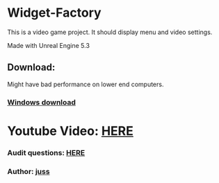 # Widget-Factory

This is a video game project. It should display menu and video settings.        

Made with Unreal Engine 5.3 

## Download:

Might have bad performance on lower end computers.

### [Windows download](https://drive.google.com/file/d/1mLM2pP9gn6NnpxcTZw75LkLyFrjD_rlZ/view?usp=drive_link) 

# Youtube Video: [HERE](https://youtu.be/7TbkJDlc-4g)

### Audit questions: [HERE](https://github.com/01-edu/public/tree/166a10990fd52772eb288a43da4e336226b6d4ea/subjects/gaming/widget-factory/audit)

### Author: [juss](https://01.kood.tech/git/juss)